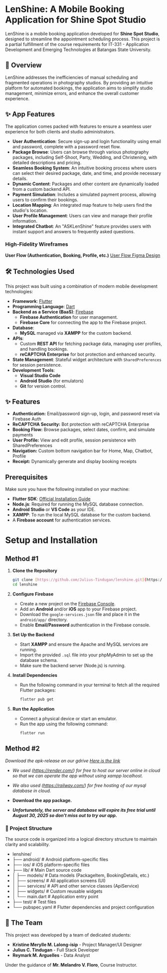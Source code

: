 # LenShine: A Mobile Booking Application for Shine Spot Studio

LenShine is a mobile booking application developed for **Shine Spot Studio**, designed to streamline the appointment scheduling process. This project is a partial fulfillment of the course requirements for IT-331 - Application Development and Emerging Technologies at Batangas State University.

## 🌟 Overview

LenShine addresses the inefficiencies of manual scheduling and fragmented operations in photography studios. By providing an intuitive platform for automated bookings, the application aims to simplify studio management, minimize errors, and enhance the overall customer experience.  

## ✨ App Features

The application comes packed with features to ensure a seamless user experience for both clients and studio administrators.

* **User Authentication**: Secure sign-up and login functionality using email and password, complete with a password reset flow.  
* **Package Browse**: Users can browse through various photography packages, including Self-Shoot, Party, Wedding, and Christening, with detailed descriptions and pricing.  
* **Seamless Booking System**: An intuitive booking process where users can select their desired package, date, and time, and provide necessary details.  
* **Dynamic Content**: Packages and other content are dynamically loaded from a custom backend API.  
* **Payment Simulation**: Includes a simulated payment process, allowing users to confirm their bookings.  
* **Location Mapping**: An integrated map feature to help users find the studio's location.  
* **User Profile Management**: Users can view and manage their profile information.
* **Integrated Chatbot**: An "ASKLenShine" feature provides users with instant support and answers to frequently asked questions.  


### High-Fidelity Wireframes

**User Flow (Authentication, Booking, Profile, etc.)** 
[User Flow Figma Design](https://www.figma.com/design/D8kCVGI6u14ynVBOaDQQsY/LENSHINE?node-id=567-123&t=GTMdBHGHEXuVDuLo-1)

## 🛠️ Technologies Used
This project was built using a combination of modern mobile development technologies:

* **Framework**: [Flutter](https://flutter.dev/) 
* **Programming Language**: [Dart](https://dart.dev/) 
* **Backend as a Service (BaaS)**: [Firebase](https://firebase.google.com/)
    * **Firebase Authentication** for user management. 
    * **Firebase Core** for connecting the app to the Firebase project. 
* **Database**:
    * **MySQL** managed via **XAMPP** for the custom backend. 
* **APIs**:
    * Custom **REST API** for fetching package data, managing user profiles, and handling bookings.
    * **reCAPTCHA Enterprise** for bot protection and enhanced security. 
* **State Management**: Stateful widget architecture with `SharedPreferences` for session persistence. 
* **Development Tools**:
    * **Visual Studio Code** 
    * **Android Studio** (for emulators) 
    * **Git** for version control.

## ✨ Features
- **Authentication:** Email/password sign-up, login, and password reset via Firebase Auth   
- **ReCAPTCHA Security:** Bot protection with reCAPTCHA Enterprise   
- **Booking Flow:** Browse packages, select dates, confirm, and simulate payments   
- **User Profile:** View and edit profile, session persistence with SharedPreferences   
- **Navigation:** Custom bottom navigation bar for Home, Map, Chatbot, Profile   
- **Receipt:** Dynamically generate and display booking receipts  

## Prerequisites

Make sure you have the following installed on your machine:

* **Flutter SDK**: [Official Installation Guide](https://docs.flutter.dev/get-started/install)  
* **Node.js**: Required for running the MySQL database connection. 
* **Android Studio** or **VS Code** as your IDE.  
* **XAMPP**: To run the local MySQL database for the custom backend.  
* A **Firebase account** for authentication services.  

# Setup and Installation
## Method #1
1.  **Clone the Repository**
    ```sh
    git clone [https://github.com/Julius-Tindugan/lenshine.git](https://github.com/Julius-Tindugan/lenshine.git)
    cd lenshine
    ```

2.  **Configure Firebase**
    * Create a new project on the [Firebase Console](https://console.firebase.google.com/).  
    * Add an **Android** and/or **iOS** app to your Firebase project.  
    * Download the `google-services.json` file and place it in the `android/app/` directory.  
    * Enable **Email/Password** authentication in the Firebase console.  

3.  **Set Up the Backend**
    * Start **XAMPP** and ensure the Apache and MySQL services are running.
    * Import the provided `.sql` file into your phpMyAdmin to set up the database schema.
    * Make sure the backend server (Node.js) is running.

4.  **Install Dependencies**
    * Run the following command in your terminal to fetch all the required Flutter packages:
        ```sh
        flutter pub get
        ```

5.  **Run the Application**
    * Connect a physical device or start an emulator.  
    * Run the app using the following command:
        ```sh
        flutter run
        ```
## Method #2

*Download the apk-release on our gdrive [Here is the link](https://drive.google.com/drive/folders/11tCbQTv8Mmh9GT7TjpUh3ow1qJC0lDF-?usp=sharing)*

- *We used (https://render.com/) for free to host our server online in cloud so that we can operate the app without using xampp localhost.*
- *We also used (https://railway.com/) for free hosting of our mysql database in cloud.*

- **Download the app package.**

- ***Unfortunately, the server and database will expire its free trial until August 30, 2025 so don't miss out to try our app.***

### 📂 Project Structure

The source code is organized into a logical directory structure to maintain clarity and scalability.  

* lenshine/
* ├── android/            # Android platform-specific files
* ├── ios/                # iOS platform-specific files
* ├── lib/                # Main Dart source code
* │   ├── models/         # Data models (PackageItem, BookingDetails, etc.)
* │   ├── screens/        # All application screens (UI)
* │   ├── services/       # API and other service classes (ApiService)
* │   ├── widgets/        # Custom reusable widgets
* │   └── main.dart       # Application entry point
* ├── test/               # Test files
* └── pubspec.yaml        # Flutter dependencies and project configuration

## 🤝 The Team

This project was developed by a team of dedicated students:

* **Kristine Merylle M. Lalong-isip** - Project Manager/UI Designer 
* **Julius C. Tindugan** - Full Stack Developer 
* **Reymark M. Arguelles** - Data Analyst

Under the guidance of **Mr. Melandro V. Floro**, Course Instructor.  
